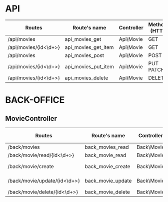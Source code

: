 # API

| Routes                | Route's name        | Controller | Methods (HTTP) | Méthods      |
| --------------------- | ------------------- | ---------- | -------------- | ------------ |
| /api/movies           | api_movies_get      | Api\Movie  | GET            | readMovies() |
| /api/movies/{id<\d+>} | api_movies_get_item | Api\Movie  | GET            | readMovie()  |
| /api/movies           | api_movies_post     | Api\Movie  | POST           | create()     |
| /api/movies/{id<\d+>} | api_movies_put_item | Api\Movie  | PUT PATCH      | update()     |
| /api/movies/{id<\d+>} | api_movies_delete   | Api\Movie  | DELETE         | delete()     |

# BACK-OFFICE

## MovieController

| Routes                       | Route's name      | Controller | Methods (HTTP) | Méthods      |
| ---------------------------- | ----------------- | ---------- | -------------- | ------------ |
| /back/movies                 | back_movies_read  | Back\Movie | GET            | readMovies() |
| /back/movie/read/{id<\d+>}   | back_movie_read   | Back\Movie | GET            | readMovie()  |
| /back/movie/create           | back_movie_create | Back\Movie | GET POST       | create()     |
| /back/movie/update/{id<\d+>} | back_movie_update | Back\Movie | GET POST       | update()     |
| /back/movie/delete/{id<\d+>} | back_movie_delete | Back\Movie | DELETE         | delete()     |
